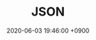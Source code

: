 ---
layout: post
title:  "JSON"
date:   2020-06-03 19:46:00 +0900
categories: iOS
tags: boostCourse
---